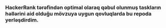 ### HackerRank tərəfindən optimal olaraq qəbul olunmuş taskların həllərini aid olduğu mövzuya uygun qovluqlarda bu repoda yerləşdirdim.
